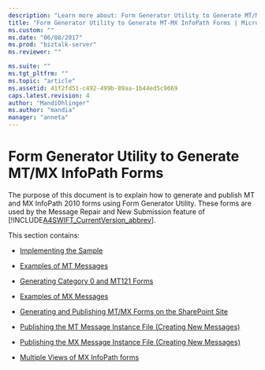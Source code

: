 ```yaml
---
description: "Learn more about: Form Generator Utility to Generate MT/MX InfoPath Forms"
title: "Form Generator Utility to Generate MT-MX InfoPath Forms | Microsoft Docs"
ms.custom: ""
ms.date: "06/08/2017"
ms.prod: "biztalk-server"
ms.reviewer: ""

ms.suite: ""
ms.tgt_pltfrm: ""
ms.topic: "article"
ms.assetid: 41f2fd51-c492-499b-89aa-1b44ed5c9669
caps.latest.revision: 4
author: "MandiOhlinger"
ms.author: "mandia"
manager: "anneta"
---
```

# Form Generator Utility to Generate MT/MX InfoPath Forms
The purpose of this document is to explain how to generate and publish MT and MX InfoPath 2010 forms using Form Generator Utility. These forms are used by the Message Repair and New Submission feature of [!INCLUDE[A4SWIFT_CurrentVersion_abbrev](../../includes/a4swift-currentversion-abbrev-md.md)].  
  
 This section contains:  
  
-   [Implementing the Sample](../../adapters-and-accelerators/accelerator-swift/implementing-the-sample.md)  
  
-   [Examples of MT Messages](../../adapters-and-accelerators/accelerator-swift/examples-of-mt-messages.md)  
  
-   [Generating Category 0 and MT121 Forms](../../adapters-and-accelerators/accelerator-swift/generating-category-0-and-mt121-forms.md)  
  
-   [Examples of MX Messages](../../adapters-and-accelerators/accelerator-swift/examples-of-mx-messages.md)  
  
-   [Generating and Publishing MT/MX Forms on the SharePoint Site](../../adapters-and-accelerators/accelerator-swift/generating-and-publishing-mt-mx-forms-on-the-sharepoint-site.md)  
  
-   [Publishing the MT Message Instance File (Creating New Messages)](../../adapters-and-accelerators/accelerator-swift/publishing-the-mt-message-instance-file-creating-new-messages.md)  
  
-   [Publishing the MX Message Instance File (Creating New Messages)](../../adapters-and-accelerators/accelerator-swift/publishing-the-mx-message-instance-file-creating-new-messages.md)  
  
-   [Multiple Views of MX InfoPath forms](../../adapters-and-accelerators/accelerator-swift/multiple-views-of-mx-infopath-forms.md)
